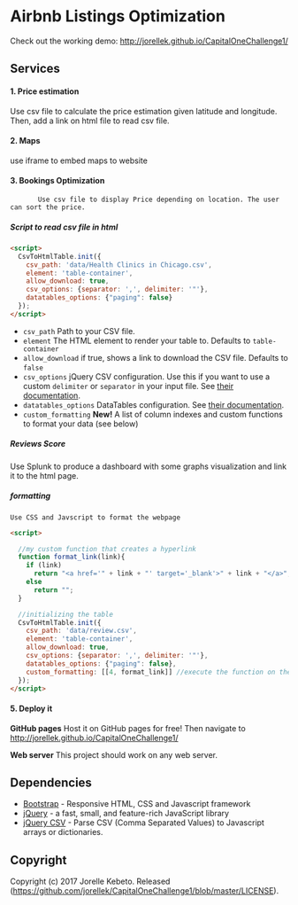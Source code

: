 # Airbnb Listings Optimization

Check out the working demo: http://jorellek.github.io/CapitalOneChallenge1/

## Services

#### 1. Price estimation
   Use csv file to calculate the price estimation given latitude and longitude. Then, add a link on html file to read csv file.

#### 2. Maps
use iframe to embed maps to website

#### 3. Bookings Optimization
           Use csv file to display Price depending on location. The user can sort the price.
           
 ##### Script to read csv file in html
``` html
<script>
  CsvToHtmlTable.init({
    csv_path: 'data/Health Clinics in Chicago.csv', 
    element: 'table-container', 
    allow_download: true,
    csv_options: {separator: ',', delimiter: '"'},
    datatables_options: {"paging": false}
  });
</script>
```

* `csv_path` Path to your CSV file.
* `element` The HTML element to render your table to. Defaults to `table-container`
* `allow_download` if true, shows a link to download the CSV file. Defaults to `false`
* `csv_options` jQuery CSV configuration. Use this if you want to use a custom `delimiter` or `separator` in your input file. See [their documentation](https://code.google.com/p/jquery-csv/wiki/API#$.csv.toArrays%28%29).
* `datatables_options` DataTables configuration. See [their documentation](http://datatables.net/reference/option/).
* `custom_formatting` **New!** A list of column indexes and custom functions to format your data (see below)

##### Reviews Score

Use Splunk to produce a dashboard with some graphs visualization and link it to the html page.

##### formatting 

    Use CSS and Javscript to format the webpage

``` html
<script>

  //my custom function that creates a hyperlink
  function format_link(link){
    if (link)
      return "<a href='" + link + "' target='_blank'>" + link + "</a>";
    else
      return "";
  }

  //initializing the table
  CsvToHtmlTable.init({
    csv_path: 'data/review.csv', 
    element: 'table-container', 
    allow_download: true,
    csv_options: {separator: ',', delimiter: '"'},
    datatables_options: {"paging": false},
    custom_formatting: [[4, format_link]] //execute the function on the 4th column of every row
  });
</script>
```

#### 5. Deploy it

**GitHub pages** Host it on GitHub pages for free! 
Then navigate to http://jorellek.github.io/CapitalOneChallenge1/

**Web server** This project should work on any web server. 

## Dependencies

* [Bootstrap](http://getbootstrap.com/) - Responsive HTML, CSS and Javascript framework
* [jQuery](https://jquery.com/) - a fast, small, and feature-rich JavaScript library
* [jQuery CSV](https://github.com/evanplaice/jquery-csv/) - Parse CSV (Comma Separated Values) to Javascript arrays or dictionaries.

## Copyright

Copyright (c) 2017 Jorelle Kebeto. Released (https://github.com/jorellek/CapitalOneChallenge1/blob/master/LICENSE).
